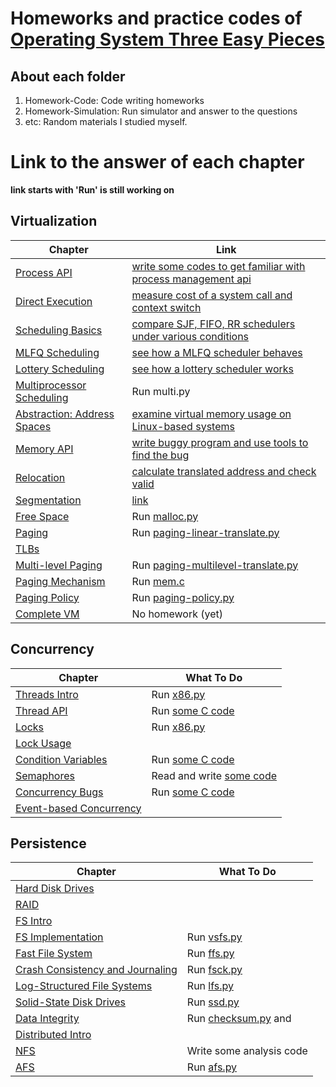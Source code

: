 # Homeworks and practice codes of [Operating System Three Easy Pieces](https://pages.cs.wisc.edu/~remzi/OSTEP/)

## About each folder
1. Homework-Code: Code writing homeworks
2. Homework-Simulation: Run simulator and answer to the questions
3. etc: Random materials I studied myself.


# Link to the answer of each chapter
**link starts with 'Run' is still working on**

## Virtualization

Chapter | Link
--------|-----------
[Process API](http://www.cs.wisc.edu/~remzi/OSTEP/cpu-api.pdf) | [write some codes to get familiar with process management api](homework-code/virtualization/process-api)
[Direct Execution](http://www.cs.wisc.edu/~remzi/OSTEP/cpu-mechanisms.pdf) | [measure cost of a system call and context switch](homework-code/virtualization/limited-direct-execution)
[Scheduling Basics](http://www.cs.wisc.edu/~remzi/OSTEP/cpu-sched.pdf) | [compare SJF, FIFO, RR schedulers under various conditions](homework-simulation/cpu-sched)
[MLFQ Scheduling](http://www.cs.wisc.edu/~remzi/OSTEP/cpu-sched-mlfq.pdf)	| [see how a MLFQ scheduler behaves](homework-simulation/cpu-sched-mlfq)
[Lottery Scheduling](http://www.cs.wisc.edu/~remzi/OSTEP/cpu-sched-lottery.pdf) | [see how a lottery scheduler works](homework-simulation/cpu-sched-lottery)
[Multiprocessor Scheduling](http://www.cs.wisc.edu/~remzi/OSTEP/cpu-sched-multi.pdf) | Run multi.py
[Abstraction: Address Spaces](http://www.cs.wisc.edu/~remzi/OSTEP/vm-intro.pdf) | [examine virtual memory usage on Linux-based systems](homework-code/virtualization/address-space)
[Memory API](http://www.cs.wisc.edu/~remzi/OSTEP/vm-api.pdf) | [write buggy program and use tools to find the bug](homework-code/virtualization/memory-api)
[Relocation](http://www.cs.wisc.edu/~remzi/OSTEP/vm-mechanism.pdf) | [calculate translated address and check valid](homework-simulation/vm-mechanism)
[Segmentation](http://www.cs.wisc.edu/~remzi/OSTEP/vm-segmentation.pdf) | [link](homework-simulation/vm-segmentation)
[Free Space](http://www.cs.wisc.edu/~remzi/OSTEP/vm-freespace.pdf) | Run [malloc.py](vm-freespace)
[Paging](http://www.cs.wisc.edu/~remzi/OSTEP/vm-paging.pdf) | Run [paging-linear-translate.py](vm-paging)
[TLBs](http://www.cs.wisc.edu/~remzi/OSTEP/vm-tlbs.pdf) | 
[Multi-level Paging](http://www.cs.wisc.edu/~remzi/OSTEP/vm-smalltables.pdf) | Run [paging-multilevel-translate.py](vm-smalltables)
[Paging Mechanism](http://www.cs.wisc.edu/~remzi/OSTEP/vm-beyondphys.pdf) | Run [mem.c](vm-beyondphys)
[Paging Policy](http://www.cs.wisc.edu/~remzi/OSTEP/vm-beyondphys-policy.pdf) | Run [paging-policy.py](vm-beyondphys-policy)
[Complete VM](http://www.cs.wisc.edu/~remzi/OSTEP/vm-complete.pdf) | No homework (yet)

## Concurrency

Chapter | What To Do
--------|-----------
[Threads Intro](http://www.cs.wisc.edu/~remzi/OSTEP/threads-intro.pdf) | Run [x86.py](threads-intro)
[Thread API](http://www.cs.wisc.edu/~remzi/OSTEP/threads-api.pdf)	| Run [some C code](threads-api)
[Locks](http://www.cs.wisc.edu/~remzi/OSTEP/threads-locks.pdf)	| Run [x86.py](threads-locks)
[Lock Usage](http://www.cs.wisc.edu/~remzi/OSTEP/threads-locks-usage.pdf) | 
[Condition Variables](http://www.cs.wisc.edu/~remzi/OSTEP/threads-cv.pdf) | Run [some C code](threads-cv)
[Semaphores](http://www.cs.wisc.edu/~remzi/OSTEP/threads-sema.pdf) | Read and write [some code](threads-sema)
[Concurrency Bugs](http://www.cs.wisc.edu/~remzi/OSTEP/threads-bugs.pdf) | Run [some C code](threads-bugs)
[Event-based Concurrency](http://www.cs.wisc.edu/~remzi/OSTEP/threads-events.pdf) | 

## Persistence

Chapter | What To Do
--------|-----------
[Hard Disk Drives](http://www.cs.wisc.edu/~remzi/OSTEP/file-disks.pdf) | 
[RAID](http://www.cs.wisc.edu/~remzi/OSTEP/file-raid.pdf) | 
[FS Intro](http://www.cs.wisc.edu/~remzi/OSTEP/file-intro.pdf) | 
[FS Implementation](http://www.cs.wisc.edu/~remzi/OSTEP/file-implementation.pdf) | Run [vsfs.py](file-implementation)
[Fast File System](http://www.cs.wisc.edu/~remzi/OSTEP/file-ffs.pdf) | Run [ffs.py](file-ffs)
[Crash Consistency and Journaling](http://www.cs.wisc.edu/~remzi/OSTEP/file-journaling.pdf) | Run [fsck.py](file-journaling)
[Log-Structured File Systems](http://www.cs.wisc.edu/~remzi/OSTEP/file-lfs.pdf) | Run [lfs.py](file-lfs)
[Solid-State Disk Drives](http://www.cs.wisc.edu/~remzi/OSTEP/file-ssd.pdf) | Run [ssd.py](file-ssd)
[Data Integrity](http://www.cs.wisc.edu/~remzi/OSTEP/file-integrity.pdf) | Run [checksum.py](file-integrity) and 
[Distributed Intro](http://www.cs.wisc.edu/~remzi/OSTEP/dist-intro.pdf) | 
[NFS](http://www.cs.wisc.edu/~remzi/OSTEP/dist-nfs.pdf) | Write some analysis code
[AFS](http://www.cs.wisc.edu/~remzi/OSTEP/dist-afs.pdf) | Run [afs.py](dist-afs)